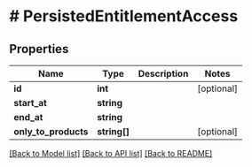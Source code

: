 # # PersistedEntitlementAccess

## Properties

Name | Type | Description | Notes
------------ | ------------- | ------------- | -------------
**id** | **int** |  | [optional] 
**start_at** | **string** |  | 
**end_at** | **string** |  | 
**only_to_products** | **string[]** |  | [optional] 

[[Back to Model list]](../../README.md#documentation-for-models) [[Back to API list]](../../README.md#documentation-for-api-endpoints) [[Back to README]](../../README.md)


